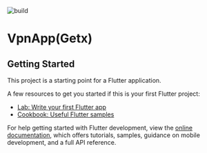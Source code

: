 
![build](https://img.shields.io/github/followers/aliasghar144?label=Follow%20me%20%3A%29&style=for-the-badge)


# VpnApp(Getx)
 


## Getting Started

This project is a starting point for a Flutter application.

A few resources to get you started if this is your first Flutter project:

- [Lab: Write your first Flutter app](https://docs.flutter.dev/get-started/codelab)
- [Cookbook: Useful Flutter samples](https://docs.flutter.dev/cookbook)

For help getting started with Flutter development, view the
[online documentation](https://docs.flutter.dev/), which offers tutorials,
samples, guidance on mobile development, and a full API reference.
